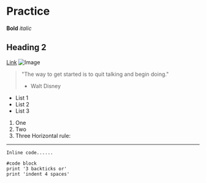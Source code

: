 # Practice
**Bold** *italic*
## Heading 2
[Link](https://www.google.com/)
![Image](https://media.cntraveler.com/photos/60596b398f4452dac88c59f8/16:9/w_3999,h_2249,c_limit/MtFuji-GettyImages-959111140.jpg)
> "The way to get started is to quit talking and begin doing." 
> - Walt Disney
* List 1
* List 2
* List 3
1. One
2. Two
3. Three
Horizontal rule:
---
`Inline code......`
```
#code block
print '3 backticks or'
print 'indent 4 spaces'
```
